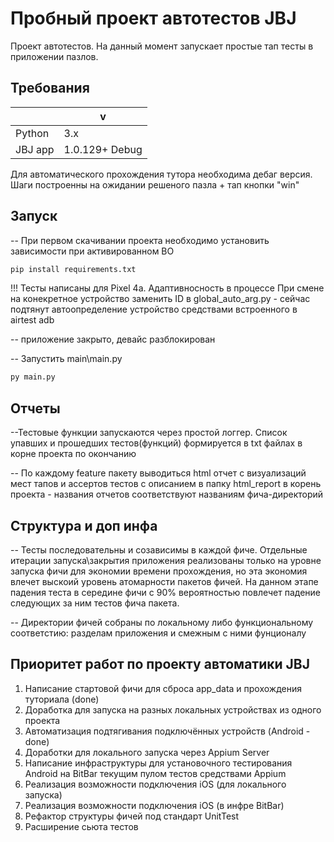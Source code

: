 # Пробный проект автотестов JBJ
Проект автотестов. На данный момент запускает простые тап тесты в приложении пазлов.

## Требования 
|        | v     |
|--------|-------|
| Python | 3.x   |
|JBJ app | 1.0.129+ Debug|

Для автоматического прохождения тутора необходима дебаг версия. Шаги построенны на
ожидании решеного пазла + тап кнопки "win"


## Запуск
-- При первом скачивании проекта необходимо установить зависимости 
при активированном ВО

```sh
pip install requirements.txt
```

!!! Тесты написаны для Pixel 4a. Адаптивносность в процессе
При смене на конекретное устройство заменить ID в global_auto_arg.py - сейчас подтянут автоопределение 
устройство средствами встроенного в airtest adb

-- приложение закрыто, девайс разблокирован 

-- Запустить main\main.py
```sh
py main.py
```

## Отчеты
 
--Тестовые функции запускаются через простой логгер. 
Список упавших и прошедших тестов(функций) формируется в txt файлах в корне проекта
по окончанию

-- По каждому feature пакету выводиться html отчет с визуализаций 
мест тапов и ассертов тестов с описанием в папку html_report в корень проекта -
названия отчетов соответствуют названиям фича-директорий

## Структура и доп инфа

-- Тесты последовательны и созависимы в каждой фиче. 
Отдельные итерации запуска\закрытия приложения реализованы
только на уровне запуска фичи для экономии времени прохождения, 
но эта экономия влечет выскоий уровень атомарности пакетов фичей. 
На данном этапе падения теста в середине фичи с 90% вероятностью 
повлечет падение следующих за ним тестов фича пакета. 

-- Директории фичей собраны по локальному либо функциональному соответстию: 
разделам приложения и смежным с ними фунционалу


## Приоритет работ по проекту автоматики JBJ

1. Написание стартовой фичи для сброса app_data и прохождения туториала (done)
2. Доработка для запуска на разных локальных устройствах из одного проекта
3. Автоматизация подтягивания подключённых устройств (Android - done)
4. Доработки для локального запуска через Appium Server
5. Написание инфраструктуры для установочного тестирования Android на BitBar текущим пулом тестов средствами Appium
6. Реализация возможности подключения iOS (для локального запуска)
7. Реализация возможности подключения iOS (в инфре BitBar)
8. Рефактор структуры фичей под стандарт UnitTest
9. Расширение сьюта тестов 


